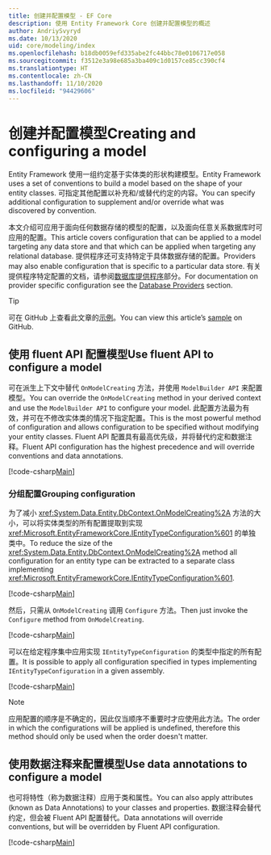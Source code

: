 ```yaml
---
title: 创建并配置模型 - EF Core
description: 使用 Entity Framework Core 创建并配置模型的概述
author: AndriySvyryd
ms.date: 10/13/2020
uid: core/modeling/index
ms.openlocfilehash: b18db0059efd335abe2fc44bbc78e0106717e058
ms.sourcegitcommit: f3512e3a98e685a3ba409c1d0157ce85cc390cf4
ms.translationtype: HT
ms.contentlocale: zh-CN
ms.lasthandoff: 11/10/2020
ms.locfileid: "94429606"
---
```

# <a name="creating-and-configuring-a-model"></a><span data-ttu-id="cf055-103">创建并配置模型</span><span class="sxs-lookup"><span data-stu-id="cf055-103">Creating and configuring a model</span></span>

<span data-ttu-id="cf055-104">Entity Framework 使用一组约定基于实体类的形状构建模型。</span><span class="sxs-lookup"><span data-stu-id="cf055-104">Entity Framework uses a set of conventions to build a model based on the shape of your entity classes.</span></span> <span data-ttu-id="cf055-105">可指定其他配置以补充和/或替代约定的内容。</span><span class="sxs-lookup"><span data-stu-id="cf055-105">You can specify additional configuration to supplement and/or override what was discovered by convention.</span></span>

<span data-ttu-id="cf055-106">本文介绍可应用于面向任何数据存储的模型的配置，以及面向任意关系数据库时可应用的配置。</span><span class="sxs-lookup"><span data-stu-id="cf055-106">This article covers configuration that can be applied to a model targeting any data store and that which can be applied when targeting any relational database.</span></span> <span data-ttu-id="cf055-107">提供程序还可支持特定于具体数据存储的配置。</span><span class="sxs-lookup"><span data-stu-id="cf055-107">Providers may also enable configuration that is specific to a particular data store.</span></span> <span data-ttu-id="cf055-108">有关提供程序特定配置的文档，请参阅[数据库提供程序](xref:core/providers/index)部分。</span><span class="sxs-lookup"><span data-stu-id="cf055-108">For documentation on provider specific configuration see the [Database Providers](xref:core/providers/index) section.</span></span>

> [!TIP]  
> <span data-ttu-id="cf055-109">可在 GitHub 上查看此文章的[示例](https://github.com/dotnet/EntityFramework.Docs/tree/master/samples)。</span><span class="sxs-lookup"><span data-stu-id="cf055-109">You can view this article’s [sample](https://github.com/dotnet/EntityFramework.Docs/tree/master/samples) on GitHub.</span></span>

## <a name="use-fluent-api-to-configure-a-model"></a><span data-ttu-id="cf055-110">使用 fluent API 配置模型</span><span class="sxs-lookup"><span data-stu-id="cf055-110">Use fluent API to configure a model</span></span>

<span data-ttu-id="cf055-111">可在派生上下文中替代 `OnModelCreating` 方法，并使用 `ModelBuilder API` 来配置模型。</span><span class="sxs-lookup"><span data-stu-id="cf055-111">You can override the `OnModelCreating` method in your derived context and use the `ModelBuilder API` to configure your model.</span></span> <span data-ttu-id="cf055-112">此配置方法最为有效，并可在不修改实体类的情况下指定配置。</span><span class="sxs-lookup"><span data-stu-id="cf055-112">This is the most powerful method of configuration and allows configuration to be specified without modifying your entity classes.</span></span> <span data-ttu-id="cf055-113">Fluent API 配置具有最高优先级，并将替代约定和数据注释。</span><span class="sxs-lookup"><span data-stu-id="cf055-113">Fluent API configuration has the highest precedence and will override conventions and data annotations.</span></span>

[!code-csharp[Main](../../../samples/core/Modeling/FluentAPI/Required.cs?highlight=12-14)]

### <a name="grouping-configuration"></a><span data-ttu-id="cf055-114">分组配置</span><span class="sxs-lookup"><span data-stu-id="cf055-114">Grouping configuration</span></span>

<span data-ttu-id="cf055-115">为了减小 <xref:System.Data.Entity.DbContext.OnModelCreating%2A> 方法的大小，可以将实体类型的所有配置提取到实现 <xref:Microsoft.EntityFrameworkCore.IEntityTypeConfiguration%601> 的单独类中。</span><span class="sxs-lookup"><span data-stu-id="cf055-115">To reduce the size of the <xref:System.Data.Entity.DbContext.OnModelCreating%2A> method all configuration for an entity type can be extracted to a separate class implementing <xref:Microsoft.EntityFrameworkCore.IEntityTypeConfiguration%601>.</span></span>

[!code-csharp[Main](../../../samples/core/Modeling/FluentAPI/EntityTypeConfiguration.cs?Name=IEntityTypeConfiguration)]

<span data-ttu-id="cf055-116">然后，只需从 `OnModelCreating` 调用 `Configure` 方法。</span><span class="sxs-lookup"><span data-stu-id="cf055-116">Then just invoke the `Configure` method from `OnModelCreating`.</span></span>

[!code-csharp[Main](../../../samples/core/Modeling/FluentAPI/EntityTypeConfiguration.cs?Name=ApplyIEntityTypeConfiguration)]

<span data-ttu-id="cf055-117">可以在给定程序集中应用实现 `IEntityTypeConfiguration` 的类型中指定的所有配置。</span><span class="sxs-lookup"><span data-stu-id="cf055-117">It is possible to apply all configuration specified in types implementing `IEntityTypeConfiguration` in a given assembly.</span></span>

[!code-csharp[Main](../../../samples/core/Modeling/FluentAPI/EntityTypeConfiguration.cs?Name=ApplyConfigurationsFromAssembly)]

> [!NOTE]
> <span data-ttu-id="cf055-118">应用配置的顺序是不确定的，因此仅当顺序不重要时才应使用此方法。</span><span class="sxs-lookup"><span data-stu-id="cf055-118">The order in which the configurations will be applied is undefined, therefore this method should only be used when the order doesn't matter.</span></span>

## <a name="use-data-annotations-to-configure-a-model"></a><span data-ttu-id="cf055-119">使用数据注释来配置模型</span><span class="sxs-lookup"><span data-stu-id="cf055-119">Use data annotations to configure a model</span></span>

<span data-ttu-id="cf055-120">也可将特性（称为数据注释）应用于类和属性。</span><span class="sxs-lookup"><span data-stu-id="cf055-120">You can also apply attributes (known as Data Annotations) to your classes and properties.</span></span> <span data-ttu-id="cf055-121">数据注释会替代约定，但会被 Fluent API 配置替代。</span><span class="sxs-lookup"><span data-stu-id="cf055-121">Data annotations will override conventions, but will be overridden by Fluent API configuration.</span></span>

[!code-csharp[Main](../../../samples/core/Modeling/DataAnnotations/Required.cs?highlight=15)]
